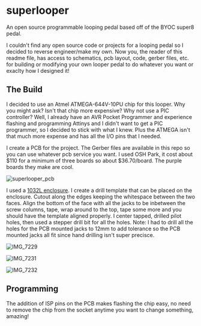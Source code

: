 # superlooper
An open source programmable looping pedal based off of the BYOC super8 pedal. 

I couldn't find any open source code or projects for a looping pedal so I decided to reverse engineer/make my own. Now you, the reader of this readme file, has access to schematics, pcb layout, code, gerber files, etc. for building or modifying your own looper pedal to do whatever you want or exaclty how I designed it! 

## The Build 

I decided to use an Atmel ATMEGA-644V-10PU chip for this looper. Why you might ask? Isn't that chip more expensive? Why not use a PIC controller? Well, I already have an AVR Pocket Programmer and experience flashing and programming Attinys and I didn't want to get a PIC programmer, so I decided to stick with what I knew. Plus the ATMEGA isn't that much more expense and has all the I/O pins that I needed. 

I create a PCB for the project. The Gerber files are available in this repo so you can use whatever pcb service you want. I used OSH Park, it cost about $110 for a minimum of three boards so about $36.70/board. The purple boards they make are cool. 

![superlooper_pcb](https://github.com/Spelieye/superlooper/assets/36861919/1f62ba5a-4f87-4298-baff-512ab6a072ce)

I used a [1032L enclosure](https://www.taydaelectronics.com/hardware/enclosures/1032l-style.html). I create a drill template that can be placed on the enclosure. Cutout along the edges keeping the whitespace between the two faces. Align the bottom of the face with all the jacks to be inbetween the screw columns, tape, wrap around to the top, tape some more and you should have the template aligned properly. I center tapped, drilled pilot holes, then used a stepper drill bit for all the holes. Note: I had to drill all the holes for the PCB mounted jacks to 12mm to add tolerance so the PCB mounted jacks all fit since hand drilling isn't super precisce. 

![IMG_7229](https://github.com/Spelieye/superlooper/assets/36861919/99b4512d-16dc-49eb-b74e-eacef47a6297)

![IMG_7231](https://github.com/Spelieye/superlooper/assets/36861919/2387f791-5252-4d6d-b9d5-d02895788efb)

![IMG_7232](https://github.com/Spelieye/superlooper/assets/36861919/625e191c-4c72-43d2-b1eb-c74cabf8c1fe)


## Programming

The addition of ISP pins on the PCB makes flashing the chip easy, no need to remove the chip from the socket anytime you want to change something, amazing! 
